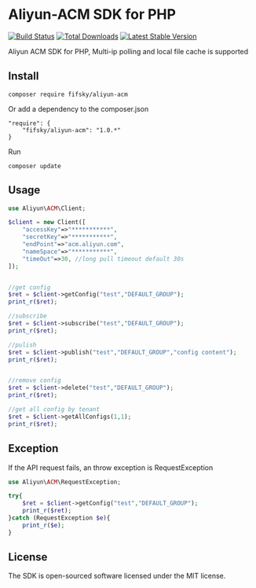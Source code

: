 # Aliyun-ACM SDK for PHP

<a href="https://travis-ci.org/fifsky/aliyun-acm"><img src="https://api.travis-ci.org/fifsky/aliyun-acm.svg" alt="Build Status"></a>
<a href="https://packagist.org/packages/fifsky/aliyun-acm"><img src="https://poser.pugx.org/fifsky/aliyun-acm/d/total.svg" alt="Total Downloads"></a>
<a href="https://packagist.org/packages/fifsky/aliyun-acm"><img src="https://poser.pugx.org/fifsky/aliyun-acm/v/stable.svg" alt="Latest Stable Version"></a>

Aliyun ACM SDK for PHP, Multi-ip polling and local file cache is supported

## Install

```
composer require fifsky/aliyun-acm
```

Or add a dependency to the composer.json

```
"require": {
    "fifsky/aliyun-acm": "1.0.*"
}
```

Run
```
composer update
```

## Usage

```php
use Aliyun\ACM\Client;

$client = new Client([
    "accessKey"=>"***********",
    "secretKey"=>"***********",
    "endPoint"=>"acm.aliyun.com",
    "nameSpace"=>"***********",
    "timeOut"=>30, //long pull timeout default 30s
]);


//get config
$ret = $client->getConfig("test","DEFAULT_GROUP");
print_r($ret);

//subscribe 
$ret = $client->subscribe("test","DEFAULT_GROUP");
print_r($ret);

//pulish
$ret = $client->publish("test","DEFAULT_GROUP","config content");
print_r($ret);


//remove config
$ret = $client->delete("test","DEFAULT_GROUP");
print_r($ret);

//get all config by tenant
$ret = $client->getAllConfigs(1,1);
print_r($ret);
```

## Exception
If the API request fails, an throw exception is RequestException

```php
use Aliyun\ACM\RequestException;

try{
    $ret = $client->getConfig("test","DEFAULT_GROUP");
    print_r($ret);    
}catch (RequestException $e){
    print_r($e);   
}
```

## License
The SDK is open-sourced software licensed under the MIT license.
